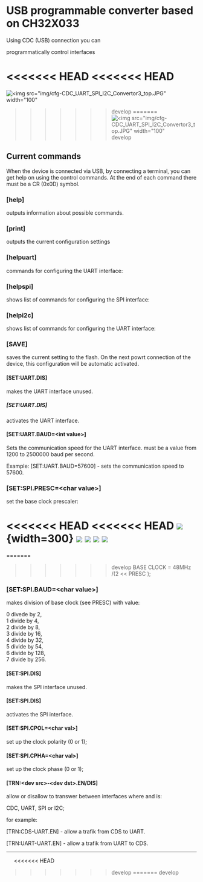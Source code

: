 # USB programmable converter based on CH32X033

Using CDC (USB) connection you can

programmatically control interfaces

<<<<<<< HEAD
<<<<<<< HEAD
![<img src="img/cfg-CDC_UART_SPI_I2C_Convertor3_top.JPG" width="100">](img/CDC_UART_SPI_I2C_Convertor3_top.JPG)	![<img src="img/cfg-CDC_UART_SPI_I2C_Convertor3_bottom.JPG" width="100">](img/CDC_UART_SPI_I2C_Convertor3_bottom.JPG)	
=======
![<img src="img/cfg-CDC_UART_SPI_I2C_Convertor3_top.JPG" width="100"](img/CDC_UART_SPI_I2C_Convertor3_top.JPG)	![<img src="img/cfg-CDC_UART_SPI_I2C_Convertor3_bottom.JPG" width="100">](img/CDC_UART_SPI_I2C_Convertor3_bottom.JPG)	
>>>>>>> develop
=======
![<img src="img/cfg-CDC_UART_SPI_I2C_Convertor3_top.JPG" width="100"](img/CDC_UART_SPI_I2C_Convertor3_top.JPG)	![<img src="img/cfg-CDC_UART_SPI_I2C_Convertor3_bottom.JPG" width="100">](img/CDC_UART_SPI_I2C_Convertor3_bottom.JPG)	
>>>>>>> develop


## Current commands
When the device is connected via USB, by connecting a terminal, you can get help on using the control commands. At the end of each command there must be a CR (0x0D) symbol.

### [help]
outputs information about possible commands.

### [print]
outputs the current configuration settings

### [helpuart]
commands for configuring the UART interface:

### [helpspi]
shows list of commands for configuring the SPI interface:

### [helpi2c]
shows list of commands for configuring the UART interface:

### [SAVE]

saves the current setting to the flash. On the next powrt connection of the device, this configuration will be automatic activated.

#### [SET:UART.DIS]
makes the UART interface unused.

##### [SET:UART.DIS]
activates the UART interface.

#### [SET:UART.BAUD=\<int value>]
Sets the communication speed for the UART interface. <int value> must be a value from 1200 to 2500000 baud per second.

Example: [SET:UART.BAUD=57600] - sets the communication speed to 57600.

### [SET:SPI.PRESC=\<char value>]
set the base clock prescaler:

<<<<<<< HEAD
<<<<<<< HEAD
![](img/cfg-help.JPG){width=300} ![](img/cfg-helpuart.JPG)
![](img/cfg-helpi2c.JPG)
![](img/cfg-helpspi.JPG) ![](img/cfg-uartbaud-save.JPG)
=======
=======
>>>>>>> develop
BASE CLOCK = 48MHz /(2 << PRESC );

### [SET:SPI.BAUD=\<char value>]
makes division of base clock (see PRESC) with value:

  0	divede by 2,  
  1	divide by 4,  
  2	divide by 8,  
  3	divide by 16,  
  4	divide by 32,  
  5	divide by 54,  
  6	divide by 128,  
  7	divide by 256.  

#### [SET:SPI.DIS]
makes the SPI interface unused.

#### [SET:SPI.DIS]
activates the SPI interface.

#### [SET:SPI.CPOL=\<char val>]
set up the clock polarity (0 or 1); 

#### [SET:SPI.CPHA=\<char val>]
set up the clock phase (0 or 1); 

#### [TRN:\<dev src>-\<dev dst>.EN/DIS]
allow or disallow to transwer between interfaces where <dev src> and <dev dst> is:

  CDC, UART, SPI or I2C;
		
for example:

  [TRN:CDS-UART.EN] - allow a trafik from CDS to UART.
	
  [TRN:UART-UART.EN] - allow a trafik from UART to CDS.

---

![<img src="img/cfg-help.JPG" width="100">](img/cfg-help.JPG) ![<img src="img/cfg-helpuart.JPG" width="100">](img/cfg-helpuart.JPG)
![<img src="img/cfg-helpi2c.JPG" width="100">](img/cfg-helpi2c.JPG)
![<img src="img/cfg-helpspi.JPG" width="100">](img/cfg-helpspi.JPG) ![<img src="img/cfg-uartbaud-save.JPG" width="100">](img/cfg-uartbaud-save.JPG)
<<<<<<< HEAD
>>>>>>> develop
=======
>>>>>>> develop





